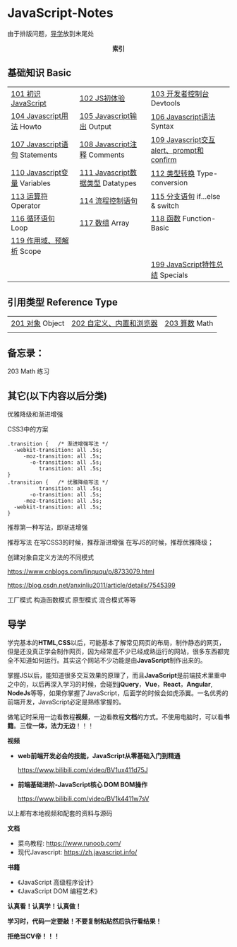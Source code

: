 # JavaScript-Notes

由于排版问题，[导学](#导学)放到末尾处

<center><strong>索引</strong></center>

## 基础知识 Basic

|                                                              |                                                              |                                                              |
| ------------------------------------------------------------ | ------------------------------------------------------------ | ------------------------------------------------------------ |
| <a href="101 初识JavaScript\101 初识JavaScript.md">101 初识JavaScript</a> | <a href="102 JS初体验\102 JS初体验.md">102 JS初体验</a>      | <a href="103 开发者控制台\103 开发者控制台.md">103 开发者控制台</a> Devtools |
| <a href="104 Javascript用法\104 Javascript用法.md">104 Javascript用法</a> Howto | <a href="105 Javascript输出\105 Javascript输出.md">105 Javascript输出</a> Output | <a href="106 Javascript语法\106 Javascript语法.md">106 Javascript语法</a> Syntax |
| <a href="107 Javascript语句\107 Javascript语句.md">107 Javascript语句</a> Statements | <a href="108 Javascript注释\108 Javascript注释.md">108 Javascript注释</a> Comments | <a href="109 Javascript交互alert、prompt和confirm\109 Javascript交互alert、prompt和confirm.md">109 Javascript交互alert、prompt和confirm</a> |
| <a href="110 Javascript变量\110 Javascript变量.md">110 Javascript变量</a>  Variables | <a href="111 Javascript数据类型\111 Javascript数据类型.md">111 Javascript数据类型</a> Datatypes | <a href="112 类型转换\112 类型转换.md">112 类型转换</a> Type-conversion |
| <a href="113 运算符\113 运算符.md">113 运算符</a> Operator   | <a href="114 流程控制语句\114 流程控制语句.md">114 流程控制语句</a> | <a href="115 分支语句\115 分支语句.md">115 分支语句</a> if...else & switch |
| <a href="116 循环语句\116 循环语句.md">116 循环语句</a> Loop | <a href="117 数组\117 数组.md">117 数组</a> Array            | <a href="118 函数\118 函数.md">118 函数</a> Function-Basic   |
| <a href="119 作用域、预解析\119 作用域、预解析.md">119 作用域、预解析</a> Scope |                                                              |                                                              |
|                                                              |                                                              | <a href="199 JavaScript特性总结\199 JavaScript特性总结.md">199 JavaScript特性总结</a> Specials |



## 引用类型 Reference Type

|                                                    |                                                              |                                                  |
| -------------------------------------------------- | ------------------------------------------------------------ | ------------------------------------------------ |
| <a href="201 对象\201 对象.md">201 对象</a> Object | <a href="202 自定义、内置和浏览器\202 自定义、内置和浏览器.md">202 自定义、内置和浏览器</a> | <a href="203 算数\203 算数.md">203 算数</a> Math |
|                                                    |                                                              |                                                  |



## 备忘录：

203  Math 练习

## 其它(以下内容以后分类)

优雅降级和渐进增强

CSS3中的方案

```
.transition {   /* 渐进增强写法 */
  -webkit-transition: all .5s;
     -moz-transition: all .5s;
       -o-transition: all .5s;
          transition: all .5s;  
} 
.transition {   /* 优雅降级写法 */ 
          transition: all .5s;
       -o-transition: all .5s;
     -moz-transition: all .5s;
  -webkit-transition: all .5s;
}
```

推荐第一种写法，即渐进增强



推荐写法
在写CSS3的时候，推荐渐进增强
在写JS的时候，推荐优雅降级；



创建对象自定义方法的不同模式

https://www.cnblogs.com/linququ/p/8733079.html

https://blog.csdn.net/anxinliu2011/article/details/7545399

工厂模式 构造函数模式 原型模式 混合模式等等



## 导学

学完基本的**HTML**,**CSS**以后，可能基本了解常见网页的布局，制作静态的网页，但是还没真正学会制作网页，因为经常逛不少已经成熟运行的网站，很多东西都完全不知道如何运行。其实这个网站不少功能是由**JavaScript**制作出来的。

掌握JS以后，能知道很多交互效果的原理了，而且**JavaScript**是前端技术里重中之中的，以后再深入学习的时候，会碰到**jQuery**，**Vue**，**React**，**Angular**, **NodeJs**等等，如果你掌握了JavaScript，后面学的时候会如虎添翼。一名优秀的前端开发，JavaScript必定是熟练掌握的。



做笔记时采用一边看教程**视频**，一边看教程**文档**的方式。不使用电脑时，可以看**书籍**。**三位一体，法力无边**！！！



**视频**

* **web前端开发必会的技能，JavaScript从零基础入门到精通**

  https://www.bilibili.com/video/BV1ux411d75J

* **前端基础进阶-JavaScript核心 DOM BOM操作**

  https://www.bilibili.com/video/BV1k4411w7sV

以上都有本地视频和配套的资料与源码



**文档**

* 菜鸟教程: https://www.runoob.com/
* 现代Javascript: https://zh.javascript.info/





**书籍**

* 《JavaScript 高级程序设计》
* 《JavaScript DOM 编程艺术》



**认真看！认真学！认真做！**

**学习时，代码一定要敲！不要复制粘贴然后执行看结果！**

**拒绝当CV帝！！！**

